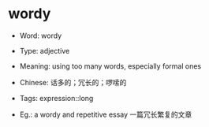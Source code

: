 # wordy

- Word: wordy

- Type: adjective
- Meaning: using too many words, especially formal ones
- Chinese: 话多的；冗长的；啰嗦的
- Tags: expression::long
- Eg.: a wordy and repetitive essay 一篇冗长繁复的文章

